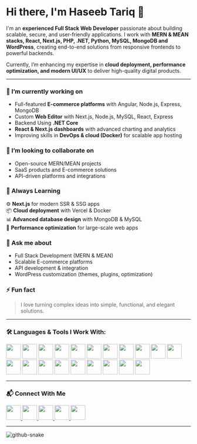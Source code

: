 # Hi there, I'm Haseeb Tariq 👋  

I'm an **experienced Full Stack Web Developer** passionate about building scalable, secure, and user-friendly applications. I work with **MERN & MEAN stacks, React, Next.js, PHP, .NET, Python, MySQL, MongoDB and WordPress**, creating end-to-end solutions from responsive frontends to powerful backends.  

Currently, I’m enhancing my expertise in **cloud deployment, performance optimization, and modern UI/UX** to deliver high-quality digital products.  

---

### 🔭 I’m currently working on  
- Full-featured **E-commerce platforms** with Angular, Node.js, Express, MongoDB
- Custom **Web Editor** with Next.js, Node.js, MySQL, React, Express
- Backend Using **.NET Core**
- **React & Next.js dashboards** with advanced charting and analytics  
- Improving skills in **DevOps & cloud (Docker)** for scalable app hosting  

### 👯 I’m looking to collaborate on  
- Open-source MERN/MEAN projects  
- SaaS products and E-commerce solutions  
- API-driven platforms and integrations  

### 🧠 Always Learning  
⚙️ **Next.js** for modern SSR & SSG apps  
📦 **Cloud deployment** with  Vercel & Docker  
📊 **Advanced database design** with MongoDB & MySQL  
🚀 **Performance optimization** for large-scale web apps  

### 💬 Ask me about  
- Full Stack Development (MERN & MEAN)  
- Scalable E-commerce platforms  
- API development & integration  
- WordPress customization (themes, plugins, optimization)  

### ⚡ Fun fact  
> I love turning complex ideas into simple, functional, and elegant solutions.  

---

<h3 align="left">🛠️ Languages & Tools I Work With:</h3>  

<p align="left">  
  <img src="https://img.icons8.com/color/48/000000/angularjs.png" width="40"/>
  <img src="https://img.icons8.com/color/48/000000/react-native.png" width="40"/>
  <img src="https://img.icons8.com/color/48/000000/nodejs.png" width="40"/>
  <img src="https://img.icons8.com/color/48/000000/express.png" width="40"/>
  <img src="https://img.icons8.com/color/48/000000/mongodb.png" width="40"/>
  <img src="https://img.icons8.com/color/48/000000/nextjs.png" width="40"/>
  <img src="https://img.icons8.com/color/48/000000/php.png" width="40"/>
  <img src="https://img.icons8.com/color/48/000000/vercel.png" width="40"/>
  <img src="https://img.icons8.com/color/48/000000/mysql-logo.png" width="40"/>
  <img src="https://img.icons8.com/color/48/000000/git.png" width="40"/>
  <img src="https://img.icons8.com/color/48/000000/github.png" width="40"/>
  <img src="https://img.icons8.com/color/48/000000/docker.png" width="40"/>
  <img src="https://img.icons8.com/color/48/000000/swagger.png" width="40"/>
  <img src="https://img.icons8.com/color/48/000000/wordpress.png" width="40"/>
  <img src="https://img.icons8.com/color/48/000000/html-5--v1.png" width="40"/>
  <img src="https://img.icons8.com/color/48/000000/css3.png" width="40"/>
  <img src="https://img.icons8.com/color/48/000000/javascript.png" width="40"/>
  <img src="https://img.icons8.com/color/48/000000/typescript.png" width="40"/>
  <img src="https://img.icons8.com/color/48/000000/python.png" width="40"/>
  <img src="https://img.icons8.com/color/48/000000/dot-net.png" width="40"/>
</p>  

---

### 📬 Connect With Me  
<p>  
  <a href="https://www.linkedin.com/in/haseebtariqdeveloper" target="_blank"> <img src="https://img.icons8.com/color/48/000000/linkedin.png" width="40"/> </a>  
  <a href="mailto:haseebtariqdeveloper@gmail.com" target="_blank"> <img src="https://img.icons8.com/color/48/000000/gmail-new.png" width="40"/> </a>  
  <a href="https://wa.me/+923166990762" target="_blank"> <img src="https://img.icons8.com/color/48/000000/whatsapp.png" width="40"/> </a>  
  <a href="https://www.upwork.com/freelancers/~01a9cade457fa9d154" target="_blank"> <img src="https://img.icons8.com/color/48/000000/upwork.png" width="40"/> </a>  
  <a href="https://www.fiverr.com/users/your-profile" target="_blank"> <img src="https://img.icons8.com/color/48/000000/fiverr.png" width="40"/> </a>  
</p>  

---

<picture>  
  <source media="(prefers-color-scheme: dark)" srcset="https://raw.githubusercontent.com/tobiasmeyhoefer/tobiasmeyhoefer/output/github-snake-dark.svg" />  
  <source media="(prefers-color-scheme: light)" srcset="https://raw.githubusercontent.com/tobiasmeyhoefer/tobiasmeyhoefer/output/github-snake.svg" />  
  <img alt="github-snake" src="https://raw.githubusercontent.com/tobiasmeyhoefer/tobiasmeyhoefer/output/github-snake.svg" />  
</picture>  
